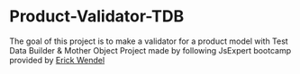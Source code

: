# Product-Validator-TDB
The goal of this project is to make a validator for a product model with Test Data Builder &amp; Mother Object
Project made by following JsExpert bootcamp provided by [Erick Wendel](https://github.com/erickwendel)
